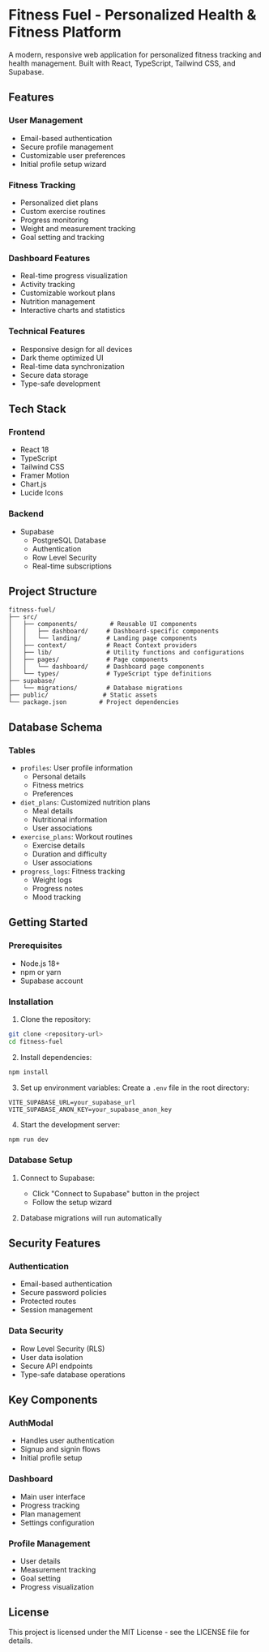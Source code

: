 # Fitness Fuel - Personalized Health & Fitness Platform

A modern, responsive web application for personalized fitness tracking and health management. Built with React, TypeScript, Tailwind CSS, and Supabase.

## Features

### User Management
- Email-based authentication
- Secure profile management
- Customizable user preferences
- Initial profile setup wizard

### Fitness Tracking
- Personalized diet plans
- Custom exercise routines
- Progress monitoring
- Weight and measurement tracking
- Goal setting and tracking

### Dashboard Features
- Real-time progress visualization
- Activity tracking
- Customizable workout plans
- Nutrition management
- Interactive charts and statistics

### Technical Features
- Responsive design for all devices
- Dark theme optimized UI
- Real-time data synchronization
- Secure data storage
- Type-safe development

## Tech Stack

### Frontend
- React 18
- TypeScript
- Tailwind CSS
- Framer Motion
- Chart.js
- Lucide Icons

### Backend
- Supabase
  - PostgreSQL Database
  - Authentication
  - Row Level Security
  - Real-time subscriptions

## Project Structure

```
fitness-fuel/
├── src/
│   ├── components/         # Reusable UI components
│   │   ├── dashboard/     # Dashboard-specific components
│   │   └── landing/       # Landing page components
│   ├── context/           # React Context providers
│   ├── lib/               # Utility functions and configurations
│   ├── pages/             # Page components
│   │   └── dashboard/     # Dashboard page components
│   └── types/             # TypeScript type definitions
├── supabase/
│   └── migrations/        # Database migrations
├── public/               # Static assets
└── package.json         # Project dependencies
```

## Database Schema

### Tables
- `profiles`: User profile information
  - Personal details
  - Fitness metrics
  - Preferences
- `diet_plans`: Customized nutrition plans
  - Meal details
  - Nutritional information
  - User associations
- `exercise_plans`: Workout routines
  - Exercise details
  - Duration and difficulty
  - User associations
- `progress_logs`: Fitness tracking
  - Weight logs
  - Progress notes
  - Mood tracking

## Getting Started

### Prerequisites
- Node.js 18+
- npm or yarn
- Supabase account

### Installation

1. Clone the repository:
```bash
git clone <repository-url>
cd fitness-fuel
```

2. Install dependencies:
```bash
npm install
```

3. Set up environment variables:
Create a `.env` file in the root directory:
```env
VITE_SUPABASE_URL=your_supabase_url
VITE_SUPABASE_ANON_KEY=your_supabase_anon_key
```

4. Start the development server:
```bash
npm run dev
```

### Database Setup

1. Connect to Supabase:
   - Click "Connect to Supabase" button in the project
   - Follow the setup wizard

2. Database migrations will run automatically

## Security Features

### Authentication
- Email-based authentication
- Secure password policies
- Protected routes
- Session management

### Data Security
- Row Level Security (RLS)
- User data isolation
- Secure API endpoints
- Type-safe database operations

## Key Components

### AuthModal
- Handles user authentication
- Signup and signin flows
- Initial profile setup

### Dashboard
- Main user interface
- Progress tracking
- Plan management
- Settings configuration

### Profile Management
- User details
- Measurement tracking
- Goal setting
- Progress visualization

## License

This project is licensed under the MIT License - see the LICENSE file for details.
